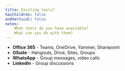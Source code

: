 ```yaml
---
title: Existing tools?
hasChildren: false
endVertical: false
notes:
    What tools do you have available?
    What can you do with them?
---
```

- **Office 365** - Teams, OneDrive, Yammer, Sharepoint
- **GSuite** - Hangouts, Drive, Sites, Groups
- **WhatsApp** - Group messages, video calls
- **LinkedIn** - Group discussions
